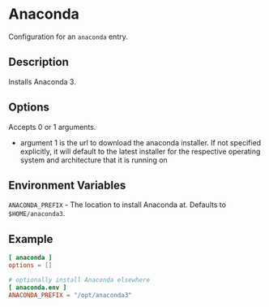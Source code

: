 # Anaconda

Configuration for an `anaconda` entry.

## Description

Installs Anaconda 3.

## Options

Accepts 0 or 1 arguments.

- argument 1 is the url to download the anaconda installer. If not specified explicitly, it will default to the latest installer for the respective operating system and architecture that it is running on

## Environment Variables

`ANACONDA_PREFIX` - The location to install Anaconda at. Defaults to `$HOME/anaconda3`.

## Example

```toml
[ anaconda ]
options = []

# optionally install Anaconda elsewhere
[ anaconda.env ]
ANACONDA_PREFIX = "/opt/anaconda3"
```
